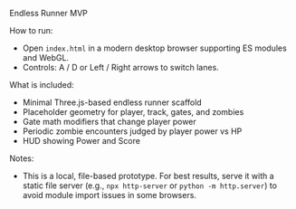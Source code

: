 Endless Runner MVP

How to run:
- Open `index.html` in a modern desktop browser supporting ES modules and WebGL.
- Controls: A / D or Left / Right arrows to switch lanes.

What is included:
- Minimal Three.js-based endless runner scaffold
- Placeholder geometry for player, track, gates, and zombies
- Gate math modifiers that change player power
- Periodic zombie encounters judged by player power vs HP
- HUD showing Power and Score

Notes:
- This is a local, file-based prototype. For best results, serve it with a static file server (e.g., `npx http-server` or `python -m http.server`) to avoid module import issues in some browsers.
